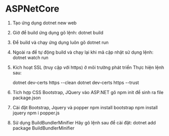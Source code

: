 # ASPNetCore
1. Tạo ứng dụng
	dotnet new web
2. Giờ để build ứng dụng gõ lệnh:
	dotnet build
3. Để build và chạy ứng dụng luôn gõ
	dotnet run
4. Ngoài ra để tự động build và chạy lại khi mã cập nhật sử dụng lệnh:
	dotnet watch run
5.	Kích hoạt SSL (truy cập với https) ở môi trường phát triển
	Thực hiện lệnh sau:

	dotnet dev-certs https --clean
	dotnet dev-certs https --trust
6. Tích hợp CSS Bootstrap, JQuery vào ASP.NET
	gõ npm init để sinh ra file package.json
7. Cài đặt Bootstrap, Jquery và popper
	npm install bootstrap
	npm install jquery
	npm i popper.js
8. Sử dụng BuildBundlerMinifier 
	Hãy gõ lệnh sau để cài đặt:
	dotnet add package BuildBundlerMinifier
